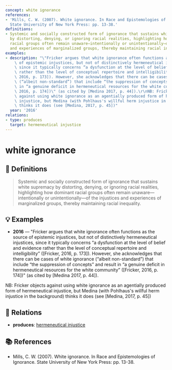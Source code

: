 ```yaml
---
concept: white ignorance
references:
- 'Mills, C. W. (2007). White ignorance. In Race and Epistemologies of Ignorance.
  State University of New York Press: pp. 13-38.'
definitions:
- Systemic and socially constructed form of ignorance that sustains white supremacy
  by distorting, denying, or ignoring racial realities, highlighting how dominant
  racial groups often remain unaware—intentionally or unintentionally—of the injustices
  and experiences of marginalized groups, thereby maintaining racial inequality.
examples:
- description: "\"Fricker argues that white ignorance often functions as the source\
    \ of epistemic injustices, but not of distinctively hermeneutical injustices,\
    \ since it typically concerns “a dysfunction at the level of belief and evidence\
    \ rather than the level of conceptual repertoire and intelligibility” ([Fricker,\
    \ 2016, p. 173]). However, she acknowledges that there can be cases of white ignorance\
    \ (“albeit non-standard”) that include “the suppression of concepts” and result\
    \ in “a genuine deficit in hermeneutical resources for the white community” ([Fricker,\
    \ 2016, p. 174])\" (as cited by [Medina 2017, p. 44]).\r\nNB: Fricker objects\
    \ against using white ignorance as an agentially produced form of hermeneutical\
    \ injustice, but Medina (with Pohlhaus's willful herm injustice in the background)\
    \ thinks it does (see [Medina, 2017, p. 45])"
  year: '2016'
relations:
- type: produces
  target: hermeneutical injustice
---
```


# white ignorance

## 📖 Definitions

> Systemic and socially constructed form of ignorance that sustains white supremacy by distorting, denying, or ignoring racial realities, highlighting how dominant racial groups often remain unaware—intentionally or unintentionally—of the injustices and experiences of marginalized groups, thereby maintaining racial inequality.

## 💡 Examples

- **2016** — "Fricker argues that white ignorance often functions as the source of epistemic injustices, but not of distinctively hermeneutical injustices, since it typically concerns “a dysfunction at the level of belief and evidence rather than the level of conceptual repertoire and intelligibility” ([Fricker, 2016, p. 173]). However, she acknowledges that there can be cases of white ignorance (“albeit non-standard”) that include “the suppression of concepts” and result in “a genuine deficit in hermeneutical resources for the white community” ([Fricker, 2016, p. 174])" (as cited by [Medina 2017, p. 44]).
NB: Fricker objects against using white ignorance as an agentially produced form of hermeneutical injustice, but Medina (with Pohlhaus's willful herm injustice in the background) thinks it does (see [Medina, 2017, p. 45])

## 🔗 Relations

- **produces**: [hermeneutical injustice](./hermeneutical-injustice.md)

## 📚 References

- Mills, C. W. (2007). White ignorance. In Race and Epistemologies of Ignorance. State University of New York Press: pp. 13-38.
